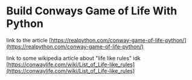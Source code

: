 # Build Conways Game of Life With Python

link to the article
[https://realpython.com/conway-game-of-life-python/](https://realpython.com/conway-game-of-life-python/)

link to some wikipedia article about "life like rules" idk
[https://conwaylife.com/wiki/List_of_Life-like_rules](https://conwaylife.com/wiki/List_of_Life-like_rules)

[]()
